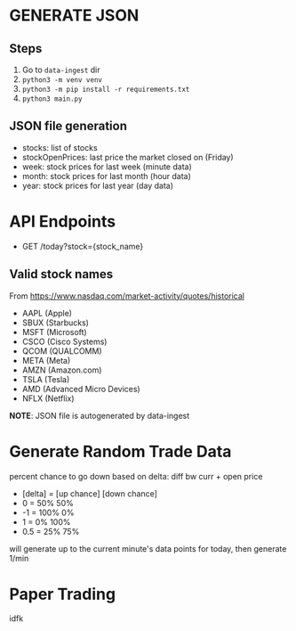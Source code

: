 # GENERATE JSON

## Steps

1. Go to `data-ingest` dir
2. `python3 -m venv venv`
3. `python3 -m pip install -r requirements.txt`
4. `python3 main.py`

## JSON file generation

- stocks: list of stocks
- stockOpenPrices: last price the market closed on (Friday)
- week: stock prices for last week (minute data)
- month: stock prices for last month (hour data)
- year: stock prices for last year (day data)


# API Endpoints

-   GET /today?stock={stock_name}

## Valid stock names

From https://www.nasdaq.com/market-activity/quotes/historical

-   AAPL (Apple)
-   SBUX (Starbucks)
-   MSFT (Microsoft)
-   CSCO (Cisco Systems)
-   QCOM (QUALCOMM)
-   META (Meta)
-   AMZN (Amazon.com)
-   TSLA (Tesla)
-   AMD (Advanced Micro Devices)
-   NFLX (Netflix)

**NOTE**: JSON file is autogenerated by data-ingest

# Generate Random Trade Data

percent chance to go down based on delta: diff bw curr + open price

-   [delta] = [up chance] [down chance]
-   0 = 50% 50%
-   -1 = 100% 0%
-   1 = 0% 100%
-   0.5 = 25% 75%

will generate up to the current minute's data points for today, then generate 1/min

# Paper Trading

idfk
